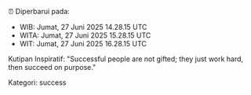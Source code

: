 ⏰ Diperbarui pada:
- WIB: Jumat, 27 Juni 2025 14.28.15 UTC
- WITA: Jumat, 27 Juni 2025 15.28.15 UTC
- WIT: Jumat, 27 Juni 2025 16.28.15 UTC

Kutipan Inspiratif:
"Successful people are not gifted; they just work hard, then succeed on purpose."


Kategori: success

